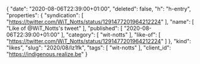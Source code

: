 {
  "date": "2020-08-06T22:39:00+01:00",
  "deleted": false,
  "h": "h-entry",
  "properties": {
    "syndication": [
      "https://twitter.com/WiT_Notts/status/1291477201964212224"
    ],
    "name": [
      "Like of @WiT_Notts's tweet"
    ],
    "published": [
      "2020-08-06T22:39:00+01:00"
    ],
    "category": [
      "wit-notts"
    ],
    "like-of": [
      "https://twitter.com/WiT_Notts/status/1291477201964212224"
    ]
  },
  "kind": "likes",
  "slug": "2020/08/lz1fk",
  "tags": [
    "wit-notts"
  ],
  "client_id": "https://indigenous.realize.be"
}
